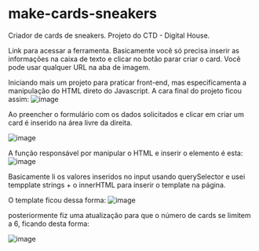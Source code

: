 # make-cards-sneakers
Criador de cards de sneakers. Projeto do CTD - Digital House.

Link para acessar a ferramenta. Basicamente você só precisa inserir as informações na caixa de texto e clicar no botão parar criar o card. Você pode usar qualquer URL na aba de imagem. 


Iniciando mais um projeto para praticar front-end, mas especificamenta a manipulação do HTML direto do Javascript. A cara final do projeto ficou assim: 
![image](https://user-images.githubusercontent.com/47305804/173443411-4d34500a-4e09-4f67-83cf-ae11d3e3b236.png)


Ao preencher o formulário com os dados solicitados e clicar em criar um card é inserido na área livre da direita.

![image](https://user-images.githubusercontent.com/47305804/173443639-f9921bb6-eea5-4647-86a5-ab1868cd1ea8.png)


A função responsável por manipular o HTML e inserir o elemento é esta: 
![image](https://user-images.githubusercontent.com/47305804/173443769-3ce3991d-b4da-42ae-9efc-e7662621fb2e.png)

Basicamente li os valores inseridos no input usando querySelector e usei tempplate strings + o innerHTML para inserir o template na página. 

O template ficou dessa forma: 
![image](https://user-images.githubusercontent.com/47305804/173444044-54de41be-0b11-49f3-9c02-b1bb87335fc9.png)

posteriormente fiz uma atualização para que o número de cards se limitem a 6, ficando desta forma: 

![image](https://user-images.githubusercontent.com/47305804/173449196-dad2cf60-8aea-4aff-a8f7-507dfc93d863.png)
